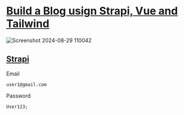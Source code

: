 # [Build a Blog usign Strapi, Vue and Tailwind](https://blog-dv9nltvpd-hongleks-projects.vercel.app/)
![Screenshot 2024-08-29 110042](https://github.com/user-attachments/assets/0dd6d55f-c8ec-4a25-b7a2-e216bda95129)

## [Strapi](https://deploy-strapi.onrender.com/admin/auth/login) 
Email
```
user1@gmail.com
```
Password 
```
User123;
```

